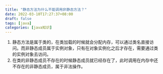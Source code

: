 ```yaml
---
title: "静态方法为什么不能调用非静态方法？"
date: 2022-03-10T17:27:37+08:00
draft: false
tags: [java]
categories: [java知识]
---
```

1. 静态方法是属于类的，在类加载的时候就会分配内存，可以通过类名直接访问。而非静态成员属于实例对象，只有在对象实例化之后才存在，需要通过类的实例对象去访问。 
2. 在类的非静态成员不存在的时候静态成员就已经存在了，此时调用在内存中还不存在的非静态成员，属于非法操作。